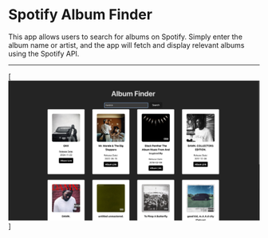 # Spotify Album Finder

This app allows users to search for albums on Spotify. Simply enter the album name or artist, and the app will fetch and display relevant albums using the Spotify API.

---

[![Custom thumbnail](./public/thumb.jpeg)]
